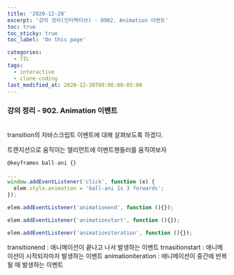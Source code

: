 ```yaml
---
title: '2020-12-20'
excerpt: '강의 정리(인터렉티브) - 0902. Animation 이벤트'
toc: true
toc_sticky: true
toc_label: 'On this page'

categories:
  - TIL
tags:
  - interactive
  - clone-coding
last_modified_at: 2020-12-20T08:06:00-05:00
---
```


### 강의 정리 - 902. Animation 이벤트

<br />
transition의 자바스크립트 이벤트에 대해 살펴보도록 하겠다.

트랜지션으로 움직이는 엘리먼트에 이벤트핸들러를 움직여보자

```javascript
@keyframes ball-ani {}

...
window.addEventListener('click', function (e) {
  elem.style.animation = 'ball-ani 1s 3 forwards';
});

elem.addEventListener('animationend', function (){});

elem.addEventListener('animationstart', function (){});

elem.addEventListener('animationiteration', function (){});
```

transitionend : 애니메이션이 끝나고 나서 발생하는 이벤트
trnasitionstart : 애니메이션이 시작되자마자 발생하는 이벤트
animationiteration : 애니메이션이 중간에 반복될 때 발생하는 이벤트
